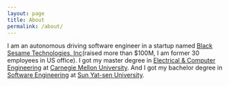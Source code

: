 ```yaml
---
layout: page
title: About
permalink: /about/
---
```


I am an autonomous driving software engineer in a startup named [Black Sesame Technologies, Inc](http://bst.ai/)(raised more than $100M, I am former 30 employees in US office). I got my master degree in [Electrical & Computer Engineering](https://www.ece.cmu.edu/) at [Carnegie Mellon University](https://www.cmu.edu/). And I got my bachelor degree in [Software Engineering](http://sdcs.sysu.edu.cn/) at [Sun Yat-sen University](http://www.sysu.edu.cn/2012/en/index.htm). 

  

 
